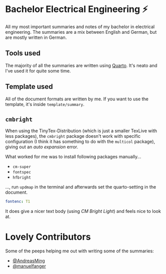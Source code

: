 # Bachelor Electrical Engineering :zap:

All my most important summaries and notes of my bachelor in electrical engineering. The summaries are a mix between English and German, but are mostly written in German.

## Tools used

The majority of all the summaries are written using [Quarto](https://quarto.org/). It's neato and I've used it for quite some time.

## Template used

All of the document formats are written by me. If you want to use the template, it's inside `template/summary`.

## `cmbright`

When using the TinyTex-Distribution (which is just a smaller TexLive with less packages), the `cmbright` package doesn't work with specific configuration (I think it has something to do with the `multicol` package), giving out an *auto expansion* error.

What worked for me was to install following packages manually...

- `cm-super`
- `fontspec`
- `hfbright`

..., run `updmap` in the terminal and afterwards set the quarto-setting in the document.
```yaml
fontenc: T1
```

It does give a nicer text body (using *CM Bright Light*) and feels nice to look at.

# Lovely Contributors

Some of the peeps helping me out with writing some of the summaries:

- [@AndreasMing](https://github.com/AndreasMing/)
- [@manuelfanger](https://github.com/manuelfanger)